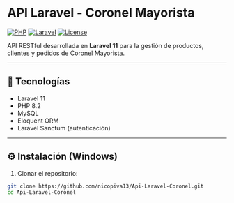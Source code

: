 # API Laravel - Coronel Mayorista

[![PHP](https://img.shields.io/badge/PHP-8.2-blue)](https://www.php.net/)
[![Laravel](https://img.shields.io/badge/Laravel-11-red)](https://laravel.com/)
[![License](https://img.shields.io/badge/License-MIT-green)](https://opensource.org/licenses/MIT)

API RESTful desarrollada en **Laravel 11** para la gestión de productos, clientes y pedidos de Coronel Mayorista.

---

## 🚀 Tecnologías
- Laravel 11
- PHP 8.2
- MySQL
- Eloquent ORM
- Laravel Sanctum (autenticación)

---

## ⚙️ Instalación (Windows)
1. Clonar el repositorio:
```bash
git clone https://github.com/nicopiva13/Api-Laravel-Coronel.git
cd Api-Laravel-Coronel
